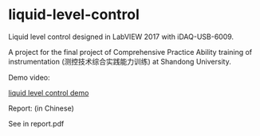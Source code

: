 # liquid-level-control

Liquid level control designed in LabVIEW 2017 with iDAQ-USB-6009.

A project for the final project of Comprehensive Practice Ability training of instrumentation (测控技术综合实践能力训练) at Shandong University.

Demo video:

[liquid level control demo](https://drive.google.com/file/d/1_FaEY1zRSU-ngbNBynQssUkcvxNjQ8Ti/view?usp=sharing)

Report: (in Chinese)

See in report.pdf 
